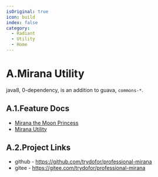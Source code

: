 ```yaml
---
isOriginal: true
icon: build
index: false
category:
  - Radiant
  - Utility
  - Home
---
```


# A.Mirana Utility

java8, 0-dependency, is an addition to guava, `commons-*`.

## A.1.Feature Docs

* [Mirana the Moon Princess](./a1.mirana.md)
* [Mirana Utility](./a2.utilities.md)

## A.2.Project Links

* github - <https://github.com/trydofor/professional-mirana>
* gitee - <https://gitee.com/trydofor/professional-mirana>
